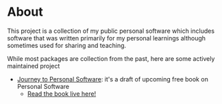 # About

This project is a collection of my public personal software which includes software that was written primarily for my personal learnings although sometimes used for sharing and teaching.

While most packages are collection from the past, here are some actively maintained project

- [Journey to Personal Software](./packages/journey-to-personal-software): it's a draft of upcoming free book on Personal Software
  - [Read the book live here!](https://liascript.github.io/course/?https://raw.githubusercontent.com/empeje/otwarte-system-oprogramowania/master/packages/journey-to-personal-software/README.md#1)